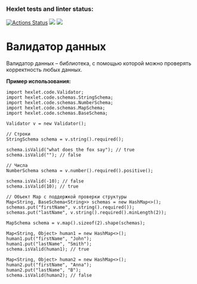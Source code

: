 ### Hexlet tests and linter status:
[![Actions Status](https://github.com/leshayurovskikh/java-project-78/actions/workflows/hexlet-check.yml/badge.svg)](https://github.com/leshayurovskikh/java-project-78/actions)
<a href="https://codeclimate.com/github/leshayurovskikh/java-project-78/maintainability"><img src="https://api.codeclimate.com/v1/badges/2e84ef1a20e88dc7e25b/maintainability" /></a>
<a href="https://codeclimate.com/github/leshayurovskikh/java-project-78/test_coverage"><img src="https://api.codeclimate.com/v1/badges/2e84ef1a20e88dc7e25b/test_coverage" /></a>
# **Валидатор данных**

Валидатор данных – библиотека, с помощью которой можно проверять корректность любых данных. 

**Пример использования:**
```
import hexlet.code.Validator;
import hexlet.code.schemas.StringSchema;
import hexlet.code.schemas.NumberSchema;
import hexlet.code.schemas.MapSchema;
import hexlet.code.schemas.BaseSchema;

Validator v = new Validator();

// Строки
StringSchema schema = v.string().required();

schema.isValid("what does the fox say"); // true
schema.isValid(""); // false

// Числа
NumberSchema schema = v.number().required().positive();

schema.isValid(-10); // false
schema.isValid(10); // true

// Объект Map с поддержкой проверки структуры
Map<String, BaseSchema<String>> schemas = new HashMap<>();
schemas.put("firstName", v.string().required());
schemas.put("lastName", v.string().required().minLength(2));

MapSchema schema = v.map().sizeof(2).shape(schemas);

Map<String, Object> human1 = new HashMap<>();
human1.put("firstName", "John");
human1.put("lastName", "Smith");
schema.isValid(human1); // true

Map<String, Object> human2 = new HashMap<>();
human2.put("firstName", "Anna");
human2.put("lastName", "B");
schema.isValid(human2); // false
```
